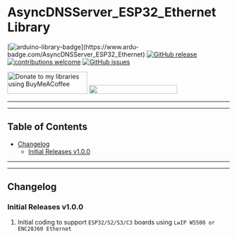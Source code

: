 # AsyncDNSServer_ESP32_Ethernet Library

[![arduino-library-badge](https://www.ardu-badge.com/badge/AsyncDNSServer_ESP32_Ethernet.svg?)](https://www.ardu-badge.com/AsyncDNSServer_ESP32_Ethernet)
[![GitHub release](https://img.shields.io/github/release/khoih-prog/AsyncDNSServer_ESP32_Ethernet.svg)](https://github.com/khoih-prog/AsyncDNSServer_ESP32_Ethernet/releases)
[![contributions welcome](https://img.shields.io/badge/contributions-welcome-brightgreen.svg?style=flat)](#Contributing)
[![GitHub issues](https://img.shields.io/github/issues/khoih-prog/AsyncDNSServer_ESP32_Ethernet.svg)](http://github.com/khoih-prog/AsyncDNSServer_ESP32_Ethernet/issues)


<a href="https://www.buymeacoffee.com/khoihprog6" title="Donate to my libraries using BuyMeACoffee"><img src="https://cdn.buymeacoffee.com/buttons/v2/default-yellow.png" alt="Donate to my libraries using BuyMeACoffee" style="height: 50px !important;width: 181px !important;" ></a>
<a href="https://www.buymeacoffee.com/khoihprog6" title="Donate to my libraries using BuyMeACoffee"><img src="https://img.shields.io/badge/buy%20me%20a%20coffee-donate-orange.svg?logo=buy-me-a-coffee&logoColor=FFDD00" style="height: 20px !important;width: 200px !important;" ></a>


---
---

## Table of Contents

* [Changelog](#changelog)
  * [Initial Releases v1.0.0](#initial-releases-v100)

---
---

## Changelog

### Initial Releases v1.0.0

1. Initial coding to support `ESP32/S2/S3/C3` boards using `LwIP W5500 or ENC28J60 Ethernet`

